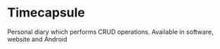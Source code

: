 # Timecapsule
Personal diary which performs CRUD operations. Available in software, website and Android
